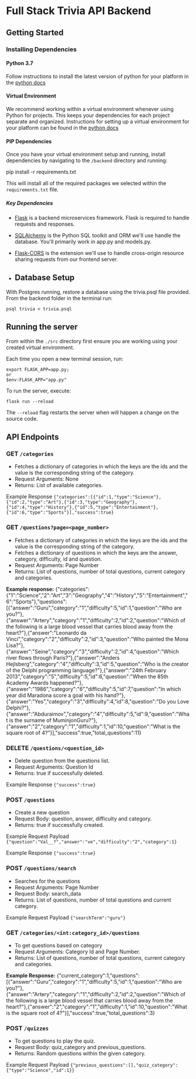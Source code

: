# Full Stack Trivia API Backend

## Getting Started

### Installing Dependencies

#### Python 3.7

Follow instructions to install the latest version of python for your platform in the  [python docs](https://docs.python.org/3/using/unix.html#getting-and-installing-the-latest-version-of-python)

#### [](https://github.com/manishbisht/Udacity/tree/master/Full%20Stack%20Web%20Developer%20Nanodegree%20v2/P2%20-%20Trivia%20API/backend#virtual-enviornment)Virtual Environment

We recommend working within a virtual environment whenever using Python for projects. This keeps your dependencies for each project separate and organized. Instructions for setting up a virtual environment for your platform can be found in the  [python docs](https://packaging.python.org/guides/installing-using-pip-and-virtual-environments/)

#### [](https://github.com/manishbisht/Udacity/tree/master/Full%20Stack%20Web%20Developer%20Nanodegree%20v2/P2%20-%20Trivia%20API/backend#pip-dependencies)PIP Dependencies

Once you have your virtual environment setup and running, install dependencies by navigating to the  `/backend`  directory and running:

pip install -r requirements.txt

This will install all of the required packages we selected within the  `requirements.txt`  file.

##### [](https://github.com/manishbisht/Udacity/tree/master/Full%20Stack%20Web%20Developer%20Nanodegree%20v2/P2%20-%20Trivia%20API/backend#key-dependencies)Key Dependencies

-   [Flask](http://flask.pocoo.org/)  is a backend microservices framework. Flask is required to handle requests and responses.
    
-   [SQLAlchemy](https://www.sqlalchemy.org/)  is the Python SQL toolkit and ORM we'll use handle the database. You'll primarily work in app.py and models.py.
    
-   [Flask-CORS](https://flask-cors.readthedocs.io/en/latest/#)  is the extension we'll use to handle cross-origin resource sharing requests from our frontend server.
- ## Database Setup

With Postgres running, restore a database using the trivia.psql file provided. From the backend folder in the terminal run:

    psql trivia < trivia.psql

## Running the server
From within the  `./src`  directory first ensure you are working using your created virtual environment.

Each time you open a new terminal session, run:

    export FLASK_APP=app.py;
    or
    $env:FLASK_APP="app.py"

To run the server, execute:

    flask run --reload

The  `--reload`  flag restarts the server when will happen a change on the source code.

## API Endpoints
### GET  `/categories`

-   Fetches a dictionary of categories in which the keys are the ids and the value is the corresponding string of the category.
-   Request Arguments: None
-   Returns: List of available categories.

Example Response  `{"categories":[{"id":1,"type":"Science"},{"id":2,"type":"Art"},{"id":3,"type":"Geography"},{"id":4,"type":"History"},{"id":5,"type":"Entertainment"},{"id":6,"type":"Sports"}],"success":true}`

### GET  `/questions?page=<page_number>`

-   Fetches a dictionary of categories in which the keys are the ids and the value is the corresponding string of the category.
-   Fetches a dictionary of questions in which the keys are the answer, category, difficulty, id and question.
-   Request Arguments: Page Number
-   Returns: List of questions, number of total questions, current category and categories.

**Example response:** 
    {"categories":{"1":"Science","2":"Art","3":"Geography","4":"History","5":"Entertainment","6":"Sports"},"questions":[{"answer":"Guru","category":"1","difficulty":5,"id":1,"question":"Who are you?"},{"answer":"Artery","category":"1","difficulty":2,"id":2,"question":"Which of the following is a large blood vessel that carries blood away from the heart?"},{"answer":"Leonardo da Vinci","category":"2","difficulty":2,"id":3,"question":"Who painted the Mona Lisa?"},{"answer":"Seine","category":"3","difficulty":2,"id":4,"question":"Which river flows through Paris?"},{"answer":"Anders Hejlsberg","category":"4","difficulty":3,"id":5,"question":"Who is the creator of the Delphi programming language?"},{"answer":"24th February 2013","category":"5","difficulty":5,"id":6,"question":"When the 85th Academy Awards happened?"},{"answer":"1986","category":"6","difficulty":5,"id":7,"question":"In which year did Maradona score a goal with his hand?"},{"answer":"Yes","category":"3","difficulty":4,"id":8,"question":"Do you Love Delphi?"},{"answer":"Abduraimov","category":"4","difficulty":5,"id":9,"question":"What is the surname of MuminjonGuru?"},{"answer":"2","category":"1","difficulty":1,"id":10,"question":"What is the square root of 4?"}],"success":true,"total_questions":11}

### DELETE  `/questions/<question_id>`

-   Delete question from the questions list.
-   Request Arguments: Question Id
-   Returns: true if successfully deleted.

Example Response  `{"success":true}`

### POST  `/questions`

-   Create a new question
-   Request Body: question, answer, difficulty and category.
-   Returns: true if successfully created.

Example Request Payload  `{"question":"Val__?","answer":"ve","difficulty":"2","category":1}`

Example Response  `{"success":true}`

### POST  `/questions/search`

-   Searches for the questions
-   Request Arguments: Page Number
-   Request Body: search_data
-   Returns: List of questions, number of total questions and current category.

Example Request Payload  `{"searchTerm":"guru"}`

### GET  `/categories/<int:category_id>/questions`

-   To get questions based on category
-   Request Arguments: Category Id and Page Number.
-   Returns: List of questions, number of total questions, current category and categories.

**Example Response:**
{"current_category":1,"questions":[{"answer":"Guru","category":"1","difficulty":5,"id":1,"question":"Who are you?"},{"answer":"Artery","category":"1","difficulty":2,"id":2,"question":"Which of the following is a large blood vessel that carries blood away from the heart?"},{"answer":"2","category":"1","difficulty":1,"id":10,"question":"What is the square root of 4?"}],"success":true,"total_questions":3}

### POST  `/quizzes`

-   To get questions to play the quiz.
-   Request Body: quiz_category and previous_questions.
-   Returns: Random questions within the given category.

Example Request Payload  `{"previous_questions":[],"quiz_category":{"type":"Science","id":1}}`

